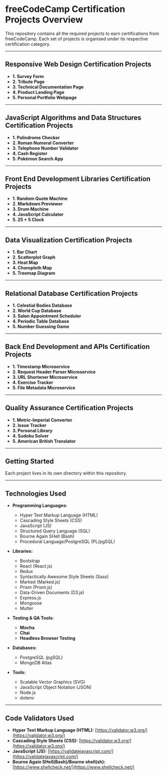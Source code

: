 # freeCodeCamp Certification Projects Overview

This repository contains all the required projects to earn certifications from freeCodeCamp. Each set of projects is organised under its respective certification category.

---

## Responsive Web Design Certification Projects

- **1. Survey Form**
- **2. Tribute Page**
- **3. Technical Documentation Page**
- **4. Product Landing Page**
- **5. Personal Portfolio Webpage**

---

## JavaScript Algorithms and Data Structures Certification Projects

- **1. Palindrome Checker**
- **2. Roman Numeral Converter**
- **3. Telephone Number Validator**
- **4. Cash Register**
- **5. Pokémon Search App**

---

## Front End Development Libraries Certification Projects

- **1. Random Quote Machine**
- **2. Markdown Previewer**
- **3. Drum Machine**
- **4. JavaScript Calculator**
- **5. 25 + 5 Clock**

---

## Data Visualization Certification Projects

- **1. Bar Chart**
- **2. Scatterplot Graph**
- **3. Heat Map**
- **4. Choropleth Map**
- **5. Treemap Diagram**

---

## Relational Database Certification Projects

- **1. Celestial Bodies Database**
- **2. World Cup Database**
- **3. Salon Appointment Scheduler**
- **4. Periodic Table Database**
- **5. Number Guessing Game**

---

## Back End Development and APIs Certification Projects

- **1. Timestamp Microservice**
- **2. Request Header Parser Microservice**
- **3. URL Shortener Microservice**
- **4. Exercise Tracker**
- **5. File Metadata Microservice**

---

## Quality Assurance Certification Projects

- **1. Metric‑Imperial Converter**  
- **2. Issue Tracker**  
- **3. Personal Library**  
- **4. Sudoku Solver**  
- **5. American British Translator**

---

## Getting Started

Each project lives in its own directory within this repository.

---

## Technologies Used

- **Programming Languages:**
  - Hyper Text Markup Language (HTML)
  - Cascading Style Sheets (CSS)
  - JavaScript (JS)
  - Structured Query Language (SQL)
  - Bourne Again SHell (Bash)
  - Procedural Language/PostgreSQL (PL/pgSQL)

- **Libraries:**
  - Bootstrap
  - React (React.js)
  - Redux
  - Syntactically Awesome Style Sheets (Sass)
  - Marked (Marked.js)
  - Prism (Prism.js)
  - Data-Driven Documents (D3.js)
  - Express.js
  - Mongoose
  - Multer
 
- **Testing & QA Tools:**
  - **Mocha**
  - **Chai**
  - **Headless Browser Testing**

- **Databases:**
  - PostgreSQL (pgSQL)
  - MongoDB Atlas

- **Tools:**
  - Scalable Vector Graphics (SVG)
  - JavaScript Object Notation (JSON)
  - Node.js
  - dotenv

---

## Code Validators Used

- **Hyper Text Markup Language (HTML):** [https://validator.w3.org/](https://validator.w3.org/)
- **Cascading Style Sheets (CSS):** [https://validator.w3.org/](https://validator.w3.org/)
- **JavaScript (JS):** [https://validatejavascript.com/](https://validatejavascript.com/)
- **Bourne Again SHell(Bash)/Bourne shell(sh):** [https://www.shellcheck.net/](https://www.shellcheck.net/)
